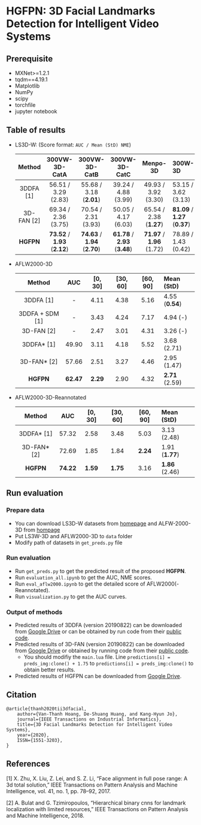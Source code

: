 
# HGFPN: 3D Facial Landmarks Detection for Intelligent Video Systems

## Prerequisite
- MXNet>=1.2.1
- tqdm==4.19.1
- Matplotlib
- NumPy
- scipy
- torchfile
- jupyter notebook

## Table of results
- LS3D-W: (Score format: ```AUC / Mean (StD) NME```)

    | Method | 300VW-3D-CatA | 300VW-3D-CatB | 300VW-3D-CatC | Menpo-3D | 300W-3D
    |:-:|:-:|:-:|:-:|:-:|:-|
    | 3DDFA [1] | 56.51 / 3.29 \(2.83\) | 55.68 / 3.18 \(**2.01**\) | 39.24 / 4.88 \(3.99\) | 49.93 / 3.92 \(3.30\) | 53.15 / 3.62 \(3.13\) |
    | 3D-FAN [2] | 69.34 / 2.36 \(3.75\) | 70.54 / 2.31 \(3.93\) | 50.05 / 4.17 \(6.03\) | 65.54 / 2.38 \(**1.27**\) | **81.09** / **1.27** \(**0.37**\)
    **HGFPN** | **73.52** / **1.93** \(**2.12**\) | **74.63** / **1.94** \(**2.70**\) | **61.78** / **2.93** \(**3.48**) | **71.97** / **1.96** \(1.72\) | 78.89 / 1.43 \(0.42\)

- AFLW2000-3D

    | Method | AUC | [0, 30] | [30, 60] | [60, 90] | Mean (StD) |
    |:-:|:-:|:-:|:-:|:-:|:-|
    | 3DDFA [1] | - | 4.11 | 4.38 | 5.16 | 4.55 \(**0.54**\)
    | 3DDFA + SDM [1] | - | 3.43 | 4.24 | 7.17 | 4.94 \(-\)
    | 3D-FAN [2] | - | 2.47 | 3.01 | 4.31 | 3.26 \(-\)
    | 3DDFA* [1] | 49.90 | 3.11 | 4.18 | 5.52 | 3.68 \(2.71\)
    | 3D-FAN* [2] | 57.66 | 2.51 | 3.27 | 4.46 | 2.95 \(1.47\)
    | **HGFPN** | **62.47** | **2.29** |  2.90 | 4.32 | **2.71** \(2.59\)

- AFLW2000-3D-Reannotated

    | Method | AUC | [0, 30] | [30, 60] | [60, 90] | Mean (StD) |
    |:-:|:-:|:-:|:-:|:-:|:-|
    | 3DDFA* [1] | 57.32 | 2.58 | 3.48 | 5.03 | 3.13 \(2.48\)
    | 3D-FAN* [2] | 72.69 | 1.85 | 1.84 | **2.24** | 1.91 \(**1.77**\)
    | **HGFPN** | **74.22** | **1.59** | **1.75** | 3.16 | **1.86** \(2.46\)

## Run evaluation
### Prepare data
- You can download LS3D-W datasets from [homepage](https://www.adrianbulat.com/face-alignment) and ALFW-2000-3D from [hompage](http://www.cbsr.ia.ac.cn/users/xiangyuzhu/projects/3DDFA/main.htm)
- Put LS3W-3D and AFLW2000-3D to ```data``` folder
- Modify path of datasets in ```get_preds.py``` file

### Run evaluation
- Run ```get_preds.py``` to get the predicted result of the proposed **HGFPN**.
- Run ```evaluation_all.ipynb``` to get the AUC, NME scores.
- Run ```eval_aflw2000.ipynb``` to get the detailed score of AFLW2000(-Reannotated).
- Run ```visualization.py``` to get the AUC curves.

### Output of methods
- Predicted results of 3DDFA (version 20190822) can be downloaded from [Google Drive](https://drive.google.com/open?id=1e_x_kbHcpmjBmAdSyclG-Gpen-A2LL_D) or can be obtained by run code from their [public code](https://github.com/cleardusk/3DDFA).
- Predicted results of 3D-FAN (version 20190822) can be downloaded from [Google Drive](https://drive.google.com/open?id=1wLzrrL1sad2jcCP8OyY7_tELid3VhAuo) or obtained by running code from their [public code](https://github.com/1adrianb/2D-and-3D-face-alignment).
    - You should modifiy the ```main.lua``` file. Line ```predictions[i] = preds_img:clone() + 1.75``` to ```predictions[i] = preds_img:clone()``` to obtain better results.
- Predicted results of HGFPN can be downloaded from [Google Drive](https://drive.google.com/open?id=1gNSyrGL5lkZGvELQrhRIjw16VzADytu0).

## Citation
    @article{thanh2020tii3dfacial,
        author={Van-Thanh Hoang, De-Shuang Huang, and Kang-Hyun Jo},
        journal={IEEE Transactions on Industrial Informatics},
        title={3D Facial Landmarks Detection for Intelligent Video Systems},
        year={2020},
        ISSN={1551-3203},
    }

## References
[1] X. Zhu, X. Liu, Z. Lei, and S. Z. Li, “Face alignment in full pose range: A 3d total solution,” IEEE Transactions on Pattern Analysis and Machine Intelligence, vol. 41, no. 1, pp. 78–92, 2017.

[2] A. Bulat and G. Tzimiropoulos, “Hierarchical binary cnns for landmark localization with limited resources,” IEEE Transactions on Pattern Analysis and Machine Intelligence, 2018.
